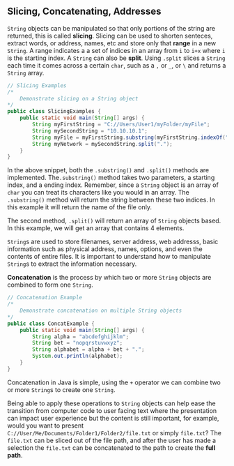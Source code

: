 ## Slicing, Concatenating, Addresses

`String` objects can be manipulated so that only portions of the string are returned, this is called **slicing**. Slicing can be used to shorten senteces, extract words, or address, names, etc and store only that **range** in a new `String`. A range indicates a a set of indices in an array from `i` to `i+x` where `i` is the starting index. A `String` can also be **split**. Using `.split` slices a `String` each time it comes across a certain `char`, such as a `,` or `_`, or `\` and returns a `String` array. 

```java
// Slicing Examples
/*
	Demonstrate slicing on a String object
*/
public class SlicingExamples {
    public static void main(String[] args) {
        String myFirstString = "C://Users/User1/myFolder/myFile";
        String mySecondString = "10.10.10.1";
        String myFile = myFirstString.substring(myFirstString.indexOf("myFile"), myFirstString.legnth());
        String myNetwork = mySecondString.split(".");
    }
}
```

In the above snippet, both the `.substring()` and `.split()` methods are implemented. The`.substring()` method takes two parameters, a starting index, and a ending index. Remember, since a `String` object is an array of `char` you can treat its characters like you would in an array. The `.substring()` method will return the string between these two indices. In this example it will return the name of the file only. 

The second method, `.split()` will return an array of `String` objects based. In this example, we will get an array that contains 4 elements. 

`String`s are used to store filenames, server address, web addresss, basic information such as physical address, names, options, and even the contents of entire files. It is important to understand how to manipulate `String`s to extract the information necessary. 

**Concatenation** is the process by which two or more `String` objects are combined to form one `String`. 

```Java
// Concatenation Example
/*
	Demonstrate concatenation on multiple String objects
*/
public class ConcatExample {
    public static void main(String[] args) {
        String alpha = "abcdefghijklm";
        String bet = "nopqrstuvwxyz";
        String alphabet = alpha + bet + ".";
        System.out.println(alphabet);
    }
}
```

Concatenation in Java is simple, using the `+` operator we can combine two or more `String`s to create one `String`. 

Being able to apply these operations  to `String` objects can help ease the transition from computer code to user facing text where the presentation can impact user experience but the content is still important, for example, would you want to present `C://User/Me/Documents/Folder1/Folder2/file.txt` or simply `file.txt`? The `file.txt` can be sliced out of the file path, and after the user has made a selection the `file.txt` can be concatenated to the path to create the **full path**. 